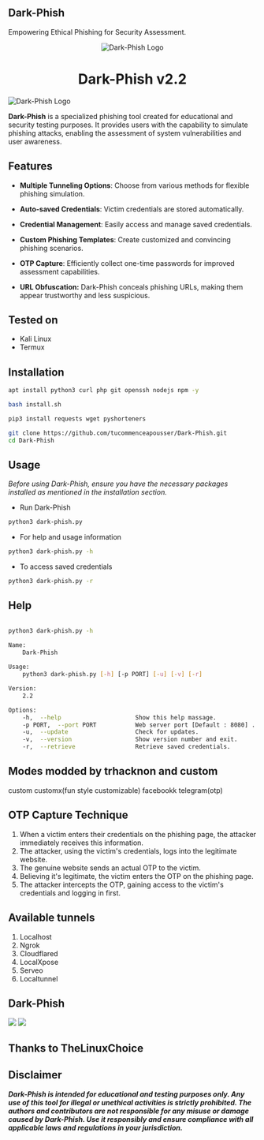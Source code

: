 <h2>Dark-Phish</h2>
Empowering Ethical Phishing for Security Assessment.

<p align="center">
<img src="core/logo.png" alt="Dark-Phish Logo"/>

<h1 align="center"> Dark-Phish v2.2</h1>
<img src="https://trknaitools.replit.app/trkn.svg" alt="Dark-Phish Logo"/>
</p>

**Dark-Phish** is a specialized phishing tool created for educational and security testing purposes. It provides users with the capability to simulate phishing attacks, enabling the assessment of system vulnerabilities and user awareness.


## Features

- **Multiple Tunneling Options**: Choose from various methods for flexible phishing simulation.

- **Auto-saved Credentials**: Victim credentials are stored automatically.

- **Credential Management**: Easily access and manage saved credentials.

- **Custom Phishing Templates**: Create customized and convincing phishing scenarios.

- **OTP Capture**: Efficiently collect one-time passwords for improved assessment capabilities.

- **URL Obfuscation:** Dark-Phish conceals phishing URLs, making them appear trustworthy and less suspicious.



## Tested on
- Kali Linux
- Termux

## Installation

```bash
apt install python3 curl php git openssh nodejs npm -y
```
```bash
bash install.sh
```
```bash
pip3 install requests wget pyshorteners
```
```bash
git clone https://github.com/tucommenceapousser/Dark-Phish.git
cd Dark-Phish
```

## Usage 
*Before using Dark-Phish, ensure you have the necessary packages installed as mentioned in the installation section.*

- Run Dark-Phish
```bash
python3 dark-phish.py
```
- For help and usage information
```bash
python3 dark-phish.py -h
```
- To access saved credentials
```bash
python3 dark-phish.py -r
```

## Help
```bash

python3 dark-phish.py -h

Name:
    Dark-Phish
    
Usage:
    python3 dark-phish.py [-h] [-p PORT] [-u] [-v] [-r]

Version:
    2.2

Options:
    -h,  --help                     Show this help massage.
    -p PORT,  --port PORT           Web server port [Default : 8080] .
    -u,  --update                   Check for updates.
    -v,  --version                  Show version number and exit.
    -r,  --retrieve                 Retrieve saved credentials.


```
## Modes modded by trhacknon and custom
custom
customx(fun style customizable)
facebookk
telegram(otp)

## OTP Capture Technique

 1. When a victim enters their credentials on the phishing page, the attacker immediately receives this information.
 2. The attacker, using the victim's credentials, logs into the legitimate website.
 3. The genuine website sends an actual OTP to the victim.
 4. Believing it's legitimate, the victim enters the OTP on the phishing page.
 5. The attacker intercepts the OTP, gaining access to the victim's credentials and logging in first.


## Available tunnels
1. Localhost
2. Ngrok
3. Cloudflared 
4. LocalXpose 
5. Serveo
6. Localtunnel

## Dark-Phish
![](core/image1.png)
![](core/image2.png)

## Thanks to TheLinuxChoice

## Disclaimer 
***Dark-Phish is intended for educational and testing purposes only. Any use of this tool for illegal or unethical activities is strictly prohibited. The authors and contributors are not responsible for any misuse or damage caused by Dark-Phish. Use it responsibly and ensure compliance with all applicable laws and regulations in your jurisdiction.***
